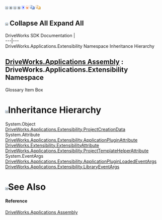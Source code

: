 ![](dotnetimages/collapse.gif) ![](dotnetimages/expand.gif) ![](dotnetimages/collapse.gif) ![](dotnetimages/expand.gif) ![](dotnetimages/drpdown.gif) ![](dotnetimages/drpdown_orange.gif) ![](dotnetimages/copycode.gif) ![](dotnetimages/copycodeHighlight.gif)

![](dotnetimages/collapse.gif) Collapse All Expand All  
---  
DriveWorks SDK Documentation  |   
---|---  
DriveWorks.Applications.Extensibility Namespace Inheritance Hierarchy   
  
[DriveWorks.Applications Assembly](topic13.md) : DriveWorks.Applications.Extensibility Namespace  
---  
  
Glossary Item Box

# ![](dotnetimages/collapse.gif)Inheritance Hierarchy

System.Object  
[DriveWorks.Applications.Extensibility.ProjectCreationData](topic2132.md)  
System.Attribute  
[DriveWorks.Applications.Extensibility.ApplicationPluginAttribute](topic2106.md)  
[DriveWorks.Extensibility.ExtensibilityAttribute](topic7177.md)  
[DriveWorks.Applications.Extensibility.ProjectTemplateHelperAttribute](topic2144.md)  
System.EventArgs  
[DriveWorks.Applications.Extensibility.ApplicationPluginLoadedEventArgs](topic2116.md)  
[DriveWorks.Applications.Extensibility.LibraryEventArgs](topic2124.md)  


# ![](dotnetimages/collapse.gif)See Also

#### Reference

[DriveWorks.Applications Assembly](topic13.md)


